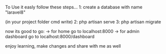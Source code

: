 To Use it easly follow these steps...
1: create a database with name "laravel8"

(in your project folder cmd write)
2: php artisan serve
3: php artisan migrate

now its good to go:
-> for home go to localhost:8000
-> for admin dashboard go to localhost:8000/dashboard

enjoy learning, make changes and share with me as well
